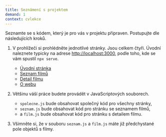 ```yaml
---
title: Seznámení s projektem
demand: 1
context: cvlekce
---
```


Seznamte se s kódem, který je pro vás v projektu připraven. Postupujte dle následujících kroků.

1. V prohlížeči si prohlédněte jednotlivé stránky. Jsou celkem čtyři. Úvodní naleznete typicky na adrese [http://localhost:3000](http://localhost:3000), podle toho, kde se vám spustil `npx serve`.

   - [Úvodní stránka](http://localhost:3000)
   - [Seznam filmů](http://localhost:3000/seznam.html)
   - [Detail filmu](http://localhost:3000/film.html)
   - [O webu](http://localhost:3000/o-webu.html)

1. Většinu váší práce budete provádět v JavaScriptových souborech.

   - `spolecne.js` bude obsahovat společný kód pro všechny stránky,
   - `seznam.js` bude obsahovat kód pro stránku se seznamem filmů,
   - a `film.js` bude obsahovat kód pro stránku s detailem filmu.

1. Všimněte si, že v souboru `seznam.js` a `film.js` máte již předchystané pole objektů s filmy.
